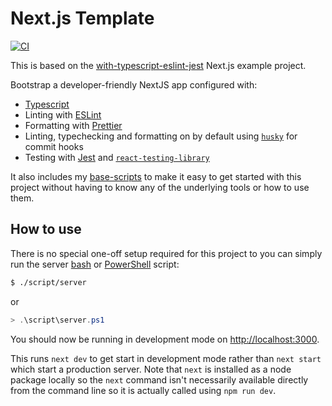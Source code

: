 # Next.js Template

[![CI](https://github.com/peteoshea/nextjs-template/workflows/CI/badge.svg)](https://github.com/peteoshea/nextjs-template/actions)

This is based on the [with-typescript-eslint-jest](https://github.com/vercel/next.js/tree/canary/examples/with-typescript-eslint-jest) Next.js example project.

Bootstrap a developer-friendly NextJS app configured with:

- [Typescript](https://www.typescriptlang.org/)
- Linting with [ESLint](https://eslint.org/)
- Formatting with [Prettier](https://prettier.io/)
- Linting, typechecking and formatting on by default using [`husky`](https://github.com/typicode/husky) for commit hooks
- Testing with [Jest](https://jestjs.io/) and [`react-testing-library`](https://testing-library.com/docs/react-testing-library/intro)

It also includes my [base-scripts](https://github.com/peteoshea/base-template) to make it easy to get started with this project without having to know any of the underlying tools or how to use them.

## How to use

There is no special one-off setup required for this project to you can simply run the server [bash](script/server) or [PowerShell](script/server.ps1) script:

```bash
$ ./script/server
```
or
```PowerShell
> .\script\server.ps1
```

You should now be running in development mode on [http://localhost:3000](http://localhost:3000).

This runs `next dev` to get start in development mode rather than `next start` which start a production server. Note that `next` is installed as a node package locally so the `next` command isn't necessarily available directly from the command line so it is actually called using `npm run dev`.
